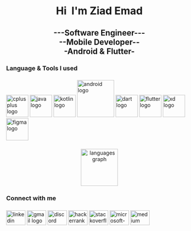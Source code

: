 <h1 align="center">Hi 
  <img src="https://user-images.githubusercontent.com/18350557/176309783-0785949b-9127-417c-8b55-ab5a4333674e.gif" alt="" style="max-width: 100%; display: inline-block;" data-target="animated-image.originalImage">
  I'm Ziad Emad</h1>

###

<h2 align="center">---Software Engineer---<br>--Mobile Developer--<br>-Android & Flutter-</h2>

###

<h3 align="left">Language & Tools I used</h3>

###

<div align="left">
  <img src="https://seeklogo.com/images/C/c-logo-43CE78FF9C-seeklogo.com.png" height="60" width="60" alt="cplusplus logo"/>
  <img src="https://seeklogo.com/images/J/java-logo-7F8B35BAB3-seeklogo.com.png" height="60" width="60" alt="java logo"/>
  <img src="https://seeklogo.com/images/K/kotlin-logo-30C1970B05-seeklogo.com.png" height="60" width="60" alt="kotlin logo"/>
  <img src="https://logodownload.org/wp-content/uploads/2015/05/android-logo-0-1.png" height="100" width="100" alt="android logo"/>
  <img src="https://seeklogo.com/images/D/dart-logo-FDA1939EC4-seeklogo.com.png" height="60" width="60" alt="dart logo"/>
  <img src="https://seeklogo.com/images/F/flutter-logo-5086DD11C5-seeklogo.com.png" height="60" width="60" alt="flutter logo"/>
  <img src="https://seeklogo.com/images/A/adobe-xd-logo-39468DE5D4-seeklogo.com.png" height="60" width="60" alt="xd logo"/>
  <img src="https://pnggrid.com/wp-content/uploads/2022/02/Figma-Logo-Transparent.png" height="60" width="60" alt="figma logo"/>
</div>

###

<div align="center">
  <img src="https://github-readme-stats.vercel.app/api/top-langs?username=ZiadEmad0124&locale=en&hide_title=true&layout=compact&card_width=320&langs_count=10&theme=github_dark&hide_border=true" height="100" alt="languages graph"  />
</div>

###

<h3 align="left">Connect with me</h3>

###

<div align="left">
  <img src="https://raw.githubusercontent.com/maurodesouza/profile-readme-generator/master/src/assets/icons/social/linkedin/default.svg" width="52" height="40" alt="linkedin logo"  />
  <img src="https://raw.githubusercontent.com/maurodesouza/profile-readme-generator/master/src/assets/icons/social/gmail/default.svg" width="52" height="40" alt="gmail logo"  />
  <img src="https://raw.githubusercontent.com/maurodesouza/profile-readme-generator/master/src/assets/icons/social/discord/default.svg" width="52" height="40" alt="discord logo"  />
  <img src="https://raw.githubusercontent.com/maurodesouza/profile-readme-generator/master/src/assets/icons/social/hackerrank/default.svg" width="52" height="40" alt="hackerrank logo"  />
  <img src="https://raw.githubusercontent.com/maurodesouza/profile-readme-generator/master/src/assets/icons/social/stackoverflow/default.svg" width="52" height="40" alt="stackoverflow logo"  />
  <img src="https://raw.githubusercontent.com/maurodesouza/profile-readme-generator/master/src/assets/icons/social/microsoft-outlook/default.svg" width="52" height="40" alt="microsoft-outlook logo"  />
  <img src="https://raw.githubusercontent.com/maurodesouza/profile-readme-generator/master/src/assets/icons/social/medium/default.svg" width="52" height="40" alt="medium logo"  />
</div>

###
